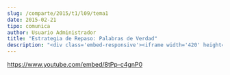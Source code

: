 ```yaml
---
slug: /comparte/2015/t1/l09/tema1
date: 2015-02-21
tipo: comunica
author: Usuario Administrador
title: "Estrategia de Repaso: Palabras de Verdad"
description: "<div class='embed-responsive'><iframe width='420' height='315' src='https://www.youtube.com/embed/8tPp-c4gnP0' frameborder='0' allowfullscreen></iframe></div>"
---
```


https://www.youtube.com/embed/8tPp-c4gnP0
